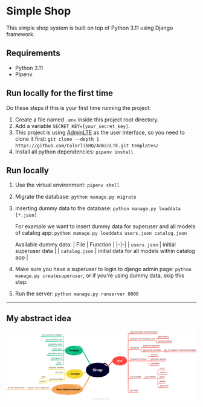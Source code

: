 # Simple Shop
This simple shop system is built on top of Python 3.11 using Django framework.

## Requirements
- Python 3.11
- Pipenv

## Run locally for the first time
Do these steps if this is your first time running the project:
1. Create a file named `.env` inside this project root directory.
2. Add a variable `SECRET_KEY=[your_secret_key]`.
3. This project is using [AdminLTE](https://github.com/ColorlibHQ/AdminLTE) as the user interface, so you need to clone it first: `git clone --depth 1 https://github.com/ColorlibHQ/AdminLTE.git templates/`
4. Install all python dependencies: `pipenv install`

## Run locally
1. Use the virtual environment: `pipenv shell`
2. Migrate the database: `python manage.py migrate`
3. Inserting dummy data to the database: `python manage.py loaddata [*.json]`
   
   For example we want to insert dummy data for superuser and all models of catalog app: `python manage.py loaddata users.json catalog.json`

   Available dummy data:
   | File | Function |
   |-|-|
   | `users.json` | initial superuser data |
   | `catalog.json` | initial data for all models within catalog app |
   
4. Make sure you have a superuser to login to django admin page: `python manage.py createsuperuser`, or if you're using dummy data, skip this step.
5. Run the server: `python manage.py runserver 8000`
---
## My abstract idea
![an image of my abstract idea](docs/img/illustration-abstract.png)
